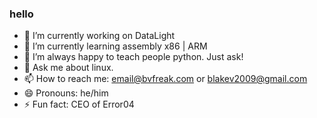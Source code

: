 ### hello

- 🔭 I’m currently working on DataLight
- 🌱 I’m currently learning assembly x86 | ARM
- 🤔 I’m always happy to teach people python. Just ask!
- 💬 Ask me about linux.
- 📫 How to reach me: email@bvfreak.com or blakev2009@gmail.com
- 😄 Pronouns: he/him
- ⚡ Fun fact: CEO of Error04
